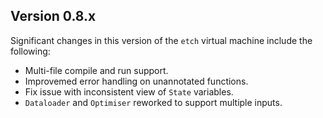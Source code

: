 ## Version 0.8.x

Significant changes in this version of the `etch` virtual machine include the following:

* Multi-file compile and run support.
* Improvemed error handling on unannotated functions.
* Fix issue with inconsistent view of `State` variables.
* `Dataloader` and `Optimiser` reworked to support multiple inputs.




<br/>
